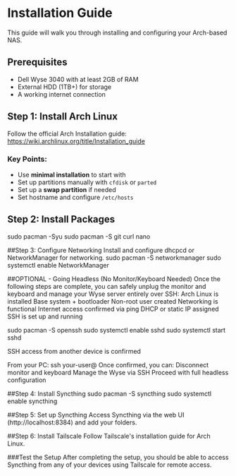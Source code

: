 # Installation Guide

This guide will walk you through installing and configuring your Arch-based NAS.

## Prerequisites
- Dell Wyse 3040 with at least 2GB of RAM
- External HDD (1TB+) for storage
- A working internet connection

## Step 1: Install Arch Linux
Follow the official Arch Installation guide: https://wiki.archlinux.org/title/Installation_guide

### Key Points:
- Use **minimal installation** to start with
- Set up partitions manually with `cfdisk` or `parted`
- Set up a **swap partition** if needed
- Set hostname and configure `/etc/hosts`

## Step 2: Install Packages
sudo pacman -Syu
sudo pacman -S git curl nano

##Step 3: Configure Networking
Install and configure dhcpcd or NetworkManager for networking.
sudo pacman -S networkmanager
sudo systemctl enable NetworkManager

##OPTIONAL - Going Headless (No Monitor/Keyboard Needed)
Once the following steps are complete, you can safely unplug the monitor and keyboard and manage your Wyse server entirely over SSH:
Arch Linux is installed
Base system + bootloader
Non-root user created
Networking is functional
Internet access confirmed via ping
DHCP or static IP assigned
SSH is set up and running

sudo pacman -S openssh
sudo systemctl enable sshd
sudo systemctl start sshd

SSH access from another device is confirmed

From your PC: ssh your-user@<wyse-ip>
Once confirmed, you can:
Disconnect monitor and keyboard
Manage the Wyse via SSH
Proceed with full headless configuration

##Step 4: Install Syncthing
sudo pacman -S syncthing
sudo systemctl enable syncthing

##Step 5: Set up Syncthing
Access Syncthing via the web UI (http://localhost:8384) and add your folders.

##Step 6: Install Tailscale
Follow Tailscale's installation guide for Arch Linux.

###Test the Setup
After completing the setup, you should be able to access Syncthing from any of your devices using Tailscale for remote access.